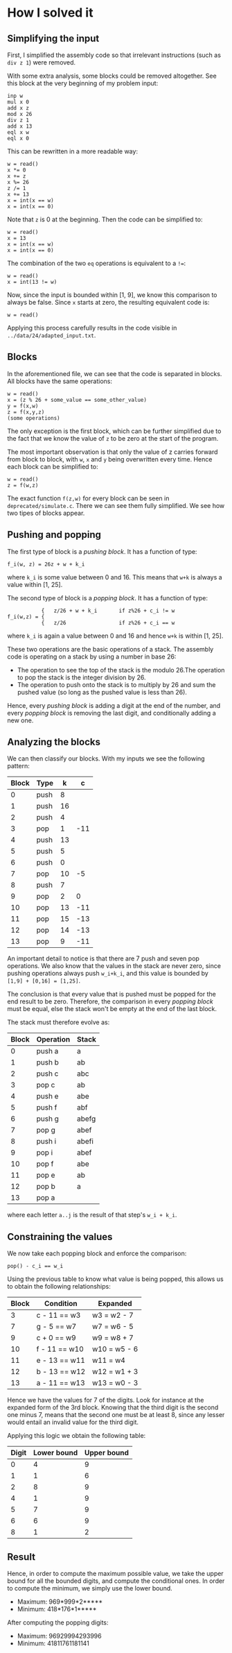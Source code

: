 # How I solved it

## Simplifying the input
First, I simplified the assembly code so that irrelevant instructions (such as `div z 1`) were removed.

With some extra analysis, some blocks could be removed altogether. See this block at the very beginning of my problem input:
```
inp w
mul x 0
add x z
mod x 26
div z 1
add x 13
eql x w
eql x 0
```
This can be rewritten in a more readable way:
```
w = read()
x *= 0
x += z
x %= 26
z /= 1
x += 13
x = int(x == w)
x = int(x == 0)
```
Note that `z` is 0 at the beginning. Then the code can be simplified to:
```
w = read()
x = 13
x = int(x == w)
x = int(x == 0)
```
The combination of the two `eq` operations is equivalent to a `!=`:
```
w = read()
x = int(13 != w)
```
Now, since the input is bounded within [1, 9], we know this comparison to always be false. Since `x` starts at zero, the resulting equivalent code is:
```
w = read()
```
Applying this process carefully results in the code visible in `../data/24/adapted_input.txt`.


## Blocks
In the aforementioned file, we can see that the code is separated in blocks. All blocks have the same operations:
```
w = read()
x = (z % 26 + some_value == some_other_value)
y = f(x,w)
z = f(x,y,z)
(some operations)
```
The only exception is the first block, which can be further simplified due to the fact that we know the value of `z` to be zero at the start of the program.


The most important observation is that only the value of z carries forward from block to block, with `w`, `x` and `y` being overwritten every time. Hence each block can be simplified to:
```
w = read()
z = f(w,z)
```

The exact function `f(z,w)` for every block can be seen in `deprecated/simulate.c`. There we can see them fully simplified. We see how two tipes of blocks appear.

## Pushing and popping

The first type of block is a *pushing block*. It has a function of type:
```
f_i(w, z) = 26z + w + k_i
```
where `k_i` is some value between 0 and 16. This means that `w+k` is always a value within [1, 25].

The second type of block is a *popping block*. It has a function of type:
```
           {   z/26 + w + k_i       if z%26 + c_i != w
f_i(w,z) = {
           {   z/26                 if z%26 + c_i == w
```
where `k_i` is again a value between 0 and 16 and hence `w+k` is within [1, 25].

These two operations are the basic operations of a stack. The assembly code is operating on a stack by using a number in base 26:
- The operation to see the top of the stack is the modulo 26.The operation to pop the stack is the integer division by 26.
- The operation to push onto the stack is to multiply by 26 and sum the pushed value (so long as the pushed value is less than 26).

Hence, every *pushing block* is adding a digit at the end of the number, and every *popping block* is removing the last digit, and conditionally adding a new one.

## Analyzing the blocks
We can then classify our blocks. With my inputs we see the following pattern:

| Block | Type | k  | c   |
|-------|------|----|-----|
| 0     | push | 8  |     |
| 1     | push | 16 |     |
| 2     | push | 4  |     |
| 3     | pop  | 1  | -11 |
| 4     | push | 13 |     |
| 5     | push | 5  |     |
| 6     | push | 0  |     |
| 7     | pop  | 10 | -5  |
| 8     | push | 7  |     |
| 9     | pop  | 2  |  0  |
| 10    | pop  | 13 | -11 |
| 11    | pop  | 15 | -13 |
| 12    | pop  | 14 | -13 |
| 13    | pop  | 9  | -11 |

An important detail to notice is that there are 7 push and seven pop operations. We also know that the values in the stack are never zero, since pushing operations always push `w_i+k_i`, and this value is bounded by `[1,9] + [0,16] = [1,25]`.

The conclusion is that every value that is pushed must be popped for the end result to be zero. Therefore, the comparison in every *popping block* must be equal, else the stack won't be empty at the end of the last block.

The stack must therefore evolve as:

| Block | Operation | Stack |
|-------|-----------|-------|
| 0     | push a    | a     |
| 1     | push b    | ab    |
| 2     | push c    | abc   |
| 3     | pop c     | ab    |
| 4     | push e    | abe   |
| 5     | push f    | abf   |
| 6     | push g    | abefg |
| 7     | pop g     | abef  |
| 8     | push i    | abefi |
| 9     | pop i     | abef  |
| 10    | pop f     | abe   |
| 11    | pop e     | ab    |
| 12    | pop b     | a     |
| 13    | pop a     |       |

where each letter `a..j` is the result of that step's `w_i + k_i`.

## Constraining the values
We now take each popping block and enforce the comparison:
```
pop() - c_i == w_i
```
Using the previous table to know what value is being popped, this allows us to obtain the following relationships:

| Block | Condition     | Expanded     |
|-------|---------------|--------------|
| 3     | c - 11 == w3  | w3  = w2 - 7 |
| 7     | g -  5 == w7  | w7  = w6 - 5 |
| 9     | c +  0 == w9  | w9  = w8 + 7 |
| 10    | f - 11 == w10 | w10 = w5 - 6 |
| 11    | e - 13 == w11 | w11 = w4     |
| 12    | b - 13 == w12 | w12 = w1 + 3 |
| 13    | a - 11 == w13 | w13 = w0 - 3 |

Hence we have the values for 7 of the digits. Look for instance at the expanded form of the 3rd block. Knowing that the third digit is the second one minus 7, means that the second one must be at least 8, since any lesser would entail an invalid value for the third digit.

Applying this logic we obtain the following table:

| Digit | Lower bound | Upper bound |
|-------|-------------|-------------|
| 0     | 4           |  9          |
| 1     | 1           |  6          |
| 2     | 8           |  9          |
| 4     | 1           |  9          |
| 5     | 7           |  9          |
| 6     | 6           |  9          |
| 8     | 1           |  2          |

## Result

Hence, in order to compute the maximum possible value, we take the upper bound for all the bounded digits, and compute the conditional ones. In order to compute the minimum, we simply use the lower bound.
- Maximum: 969\*999\*2\*\*\*\*\*
- Minimum: 418\*176\*1\*\*\*\*\*

After computing the popping digits:
- Maximum: 96929994293996
- Minimum: 41811761181141


